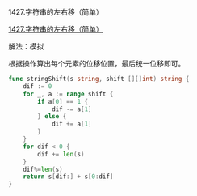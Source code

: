 1427.字符串的左右移（简单）

[1427.字符串的左右移（简单）](https://leetcode.cn/problems/perform-string-shifts/)



解法：模拟



根据操作算出每个元素的位移位置，最后统一位移即可。



```go
func stringShift(s string, shift [][]int) string {
	dif := 0
	for _, a := range shift {
		if a[0] == 1 {
			dif -= a[1]
		} else {
			dif += a[1]
		}
	}
	for dif < 0 {
		dif += len(s)
	}
	dif%=len(s)
	return s[dif:] + s[0:dif]
}
```
